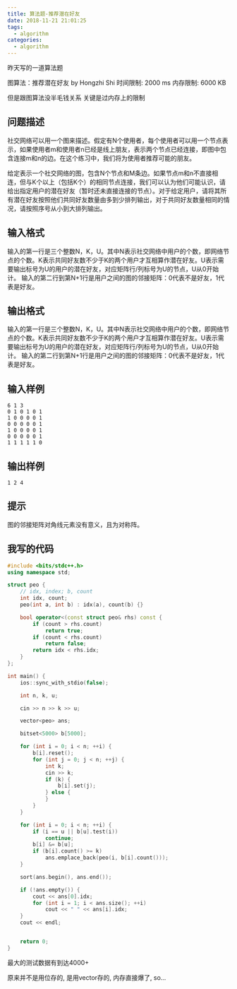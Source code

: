 ```yaml
---
title: 算法题-推荐潜在好友
date: 2018-11-21 21:01:25
tags:
  - algorithm
categories:
  - algorithm
---
```


昨天写的一道算法题

图算法：推荐潜在好友 by  Hongzhi Shi
时间限制: 2000 ms 内存限制: 6000 KB

但是跟图算法没半毛钱关系
关键是过内存上的限制

## 问题描述
社交网络可以用一个图来描述。假定有N个使用者，每个使用者可以用一个节点表示，如果使用者m和使用者n已经是线上朋友，表示两个节点已经连接，即图中包含连接m和n的边。在这个练习中，我们将为使用者推荐可能的朋友。

给定表示一个社交网络的图，包含N个节点和M条边。如果节点m和n不直接相连，但与K个以上（包括K个）的相同节点连接，我们可以认为他们可能认识，请给出指定用户的潜在好友（暂时还未直接连接的节点）。对于给定用户，请将其所有潜在好友按照他们共同好友数量由多到少排列输出，对于共同好友数量相同的情况，请按照序号从小到大排列输出。

<!-- more -->

## 输入格式
输入的第一行是三个整数N，K，U。其中N表示社交网络中用户的个数，即网络节点的个数。K表示共同好友数不少于K的两个用户才互相算作潜在好友。U表示需要输出标号为U的用户的潜在好友，对应矩阵行/列标号为U的节点，U从0开始计。
输入的第二行到第N+1行是用户之间的图的邻接矩阵：0代表不是好友，1代表是好友。

## 输出格式
输入的第一行是三个整数N，K，U。其中N表示社交网络中用户的个数，即网络节点的个数。K表示共同好友数不少于K的两个用户才互相算作潜在好友。U表示需要输出标号为U的用户的潜在好友，对应矩阵行/列标号为U的节点，U从0开始计。
输入的第二行到第N+1行是用户之间的图的邻接矩阵：0代表不是好友，1代表是好友。

## 输入样例
```
6 1 3
0 1 0 1 0 1 
1 0 0 0 0 1 
0 0 0 0 0 1 
1 0 0 0 0 1 
0 0 0 0 0 1 
1 1 1 1 1 0
```

## 输出样例
```
1 2 4
```

## 提示
图的邻接矩阵对角线元素没有意义，且为对称阵。



## 我写的代码

```c++
#include <bits/stdc++.h>
using namespace std;

struct peo {
    // idx, index; b, count
    int idx, count;
    peo(int a, int b) : idx(a), count(b) {}

    bool operator<(const struct peo& rhs) const {
        if (count > rhs.count)
            return true;
        if (count < rhs.count)
            return false;
        return idx < rhs.idx;
    }
};

int main() {
    ios::sync_with_stdio(false);

    int n, k, u;

    cin >> n >> k >> u;

    vector<peo> ans;

    bitset<5000> b[5000];

    for (int i = 0; i < n; ++i) {
        b[i].reset();
        for (int j = 0; j < n; ++j) {
            int k;
            cin >> k;
            if (k) {
                b[i].set(j);
            } else {
            }
        }
    }

    for (int i = 0; i < n; ++i) {
        if (i == u || b[u].test(i))
            continue;
        b[i] &= b[u];
        if (b[i].count() >= k)
            ans.emplace_back(peo(i, b[i].count()));
    }

    sort(ans.begin(), ans.end());

    if (!ans.empty()) {
        cout << ans[0].idx;
        for (int i = 1; i < ans.size(); ++i)
            cout << " " << ans[i].idx;
    }
    cout << endl;


    return 0;
}
```

最大的测试数据有到达4000+

原来并不是用位存的, 是用vector存的, 内存直接爆了, so...




